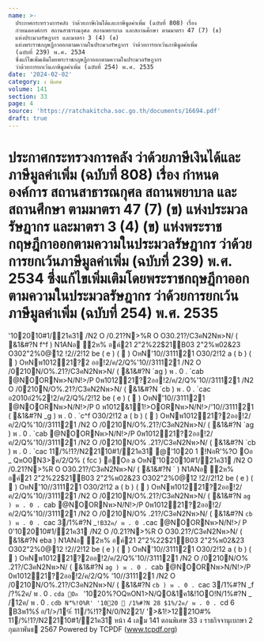 ```yaml
---
name: >-
  ประกาศกระทรวงการคลัง ว่าด้วยภาษีเงินได้และภาษีมูลค่าเพิ่ม (ฉบับที่ 808) เรื่อง
  กำหนดองค์การ สถานสาธารณกุศล สถานพยาบาล และสถานศึกษา ตามมาตรา 47 (7) (ข)
  แห่งประมวลรัษฎากร และมาตรา 3 (4) (ข)
  แห่งพระราชกฤษฎีกาออกตามความในประมวลรัษฎากร ว่าด้วยการยกเว้นภาษีมูลค่าเพิ่ม
  (ฉบับที่ 239) พ.ศ. 2534
  ซึ่งแก้ไขเพิ่มเติมโดยพระราชกฤษฎีกาออกตามความในประมวลรัษฎากร
  ว่าด้วยการยกเว้นภาษีมูลค่าเพิ่ม (ฉบับที่ 254) พ.ศ. 2535
date: '2024-02-02'
category: ง พิเศษ
volume: 141
section: 33
page: 4
source: 'https://ratchakitcha.soc.go.th/documents/16694.pdf'
draft: true
---
```


# ประกาศกระทรวงการคลัง ว่าด้วยภาษีเงินได้และภาษีมูลค่าเพิ่ม (ฉบับที่ 808) เรื่อง กำหนดองค์การ สถานสาธารณกุศล สถานพยาบาล และสถานศึกษา ตามมาตรา 47 (7) (ข) แห่งประมวลรัษฎากร และมาตรา 3 (4) (ข) แห่งพระราชกฤษฎีกาออกตามความในประมวลรัษฎากร ว่าด้วยการยกเว้นภาษีมูลค่าเพิ่ม (ฉบับที่ 239) พ.ศ. 2534 ซึ่งแก้ไขเพิ่มเติมโดยพระราชกฤษฎีกาออกตามความในประมวลรัษฎากร ว่าด้วยการยกเว้นภาษีมูลค่าเพิ่ม (ฉบับที่ 254) พ.ศ. 2535

'102010#1/21ค31 /N2 O /0.21?N>%R O O30.21?/C3คN2Nพ>N/ ( &1&#?N f^f ) N1ANอ ํ2ห% อค์21 2"2%22$21B03 2"2%พ02&23 O302"2%0@12 !2//2!12 be ( e ) (  ) OหN'10//311121 O30/2!12 a ( b ) (  ) OหNพ101221?2 ออ!2/ค/2/Q%'10//311121 /N2 O /0210N/O%.21?/C3คN2Nพ>N/ ( &1&#?N `ag ) พ . 0 . `cab @NOORNพ>N/N!>/P 0พ101221?2ออ!2/ค/2/Q%'10//311121 /N2 O /0210N/O%.21?/C3คN2Nพ>N/ ( &1&#?N `cb ) พ . 0 . `cac อ2010อํ2%2!2/ค/2/Q%/2!12 be ( e ) (  ) OหN'10//311121 @NOORNพ>N/N!>/P 0 พ1012&11!>OORNพ>N/N!>/'10//311121 ( &1&#?N _g ) พ . 0 . `c^f O30/2!12 a ( b ) (  ) OหNพ101221?2ออ!2/ค/2/Q%'10//311121 /N2 O /0210N/O%.21?/C3คN2Nพ>N/ ( &1&#?N `ag ) พ . 0 . `cab @NOORNพ>N/N!>/P 0พ101221?2ออ!2/ค/2/Q%'10//311121 /N2 O /0210N/O% .21?/C3คN2Nพ>N/ ( &1&#?N `cb ) พ . 0 . `cac 11/%!1?/N22110#1/21ค31 @'1020 1 !NอR'%?O Oอ _ QหO0N3>ค/2/Q% ( fcc ) อOอ a OหN'102010#1/21ค31 /N2 O /0.21?N>%R O O30.21?/C3คN2Nพ>N/ ( &1&#?N ` ) N1ANอ ํ2ห% อค์21 2"2%22$21B03 2"2%พ02&23 O302"2%0@12 !2//2!12 be ( e ) (  ) OหN'10//311121 O30/2!12 a ( b ) (  ) OหNพ101221?2ออ!2/ค/2/Q%'10//311121 /N2 O /0210N/O%.21?/C3คN2Nพ>N/ ( &1&#?N `ag ) พ . 0 . `cab @NOORNพ>N/N!>/P 0พ101221?2ออ!2/ค/2/Q%'10//311121 /N2 O /0210N/O% .21?/C3คN2Nพ>N/ ( &1&#?N `cb ) พ . 0 . `cac 3/1%#?N _` !B32ค/ พ . 0 . `cac @NOORNพ>N/N!>/ P 0'102010#1/21ค31 /N2 O /0.21?N>%R O O30.21?/C3คN2Nพ>N/ ( &1&#?N eba ) N1ANอ ํ2ห% อค์21 2"2%22$21B03 2"2%พ02&23 O302"2%0@12 !2//2!12 be ( e ) (  ) OหN'10//311121 O30/2!12 a ( b ) (  ) OหNพ101221?2ออ!2/ค/2/Q%'10//311121 /N2 O /0210N/O% .21?/C3คN2Nพ>N/ ( &1&#?N `ag ) พ . 0 . `cab @NOORNพ>N/N!>/P 0พ101221?2ออ!2/ค/2/Q% '10//311121 /N2 O /0210N/O%.21?/C3คN2Nพ>N/ ( &1&#?N `cb ) พ . 0 . `cac 3/1%#?N _f /?%2ค/ พ . 0 . `cda Oอ ` '1020%?OQหON1>N/QO&1ค1&!1OO!N/1%#?N _ /12ค/ พ . 0 . `cdb N'็%!O%R' '1020  /1%#?N 28 $1%/2ค/ พ . 0 . `cd 6 B3พ1%$์ อ/1/>/1%์ 11/%!1?N/0/N221/ '>&1!>1221O#% 11/%!1?/N22110#1/21ค31 หน้า 4 เลม 141 ตอนพิเศษ 33 ง ราชกิจจานุเบกษา 2 กุมภาพันธ 2567 Powered by TCPDF (www.tcpdf.org)
